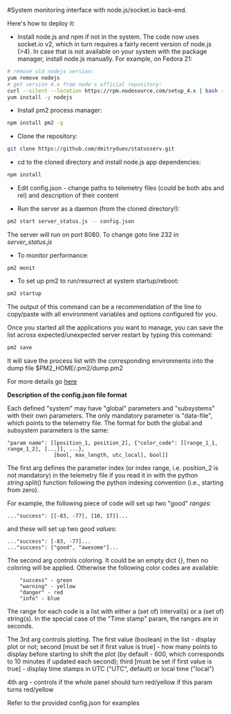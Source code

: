 #System monitoring interface with node.js/socket.io back-end.

Here's how to deploy it:

- Install node.js and npm if not in the system. The code now uses socket.io v2, which in turn requires a fairly
recent version of node.js (>4). In case that is not available on your system with the package manager, install 
node.js manually. For example, on Fedora 21:
```bash
# remove old nodejs version:
yum remove nodejs
# get version 4.x from node's official repository:
curl --silent --location https://rpm.nodesource.com/setup_4.x | bash -
yum install -y nodejs
```  

- Install pm2 process manager:

```bash
npm install pm2 -g
```

- Clone the repository:

```bash
git clone https://github.com/dmitryduev/statusserv.git
```

- cd to the cloned directory and install node.js app dependencies:

```bash
npm install
```

- Edit config.json - change paths to telemetry files (could be both abs and rel) and description of their content

- Run the server as a daemon (from the cloned directory!):

```bash
pm2 start server_status.js -- config.json
```

The server will run on port 8080. To change goto line 232 in _server_status.js_

- To monitor performance:

```
pm2 monit
```

- To set up pm2 to run/resurrect at system startup/reboot:

```bash
pm2 startup
```
The output of this command can be a recommendation of the line to copy/paste 
with all environment variables and options configured for you.

Once you started all the applications you want to manage, you can save the list across expected/unexpected 
server restart by typing this command:

```bash
pm2 save
```
It will save the process list with the corresponding environments into the dump file $PM2_HOME/.pm2/dump.pm2

For more details go [here](http://pm2.keymetrics.io/docs/usage/startup/#saving-current-process-list)

**Description of the config.json file format**

Each defined "system" may have "global" parameters and "subsystems" with their own parameters. 
The only mandatory parameter is "data-file", which points to the telemetry file. 
The format for both the global and subsystem parameters is the same:

```
"param name": [[position_1, position_2], {"color_code": [[range_1_1, range_1_2], [...]], ...}, 
               [bool, max_length, utc_local], bool]]
```

The first arg defines the parameter index (or index range, i.e. 
position_2 is not mandatory) in the telemetry file if you read 
it in with the python _string_.split() function following the python 
indexing convention (i.e., starting from zero).

For example, the following piece of code will set up two "good" _ranges_:

```
..."success": [[-83, -77], [10, 17]]...
```

and these will set up two good _values_:

```
..."success": [-83, -77]...
..."success": ["good", "awesome"]...
```

The second arg controls coloring. It could be an empty dict {}, then no coloring will be applied. 
Otherwise the following color codes are available:
```
    "success" - green
    "warning" - yellow
    "danger" - red
    "info" - blue
```
The range for each code is a list with either a (set of) interval(s) 
or a (set of) string(s). In the special case of the "Time stamp" param, 
the ranges are in seconds.

The 3rd arg controls plotting. The first value (boolean) in the list - display plot or not; 
second \[must be set if first value is true\] - how many points to display before starting to shift the plot 
(by default - 600, which corresponds to 10 minutes
if updated each second); third \[must be set if first value is true\] - display time stamps in UTC ("UTC", default) 
or local time ("local") 

4th arg - controls if the whole panel should turn red/yellow if this param turns red/yellow


Refer to the provided config.json for examples